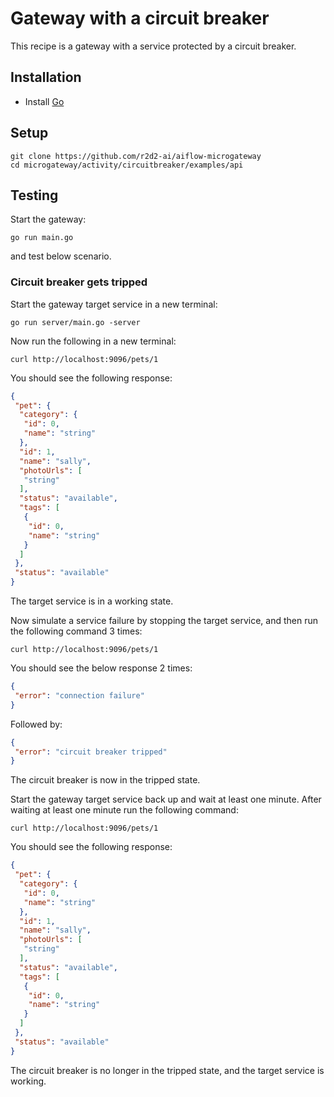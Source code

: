 # Gateway with a circuit breaker
This recipe is a gateway with a service protected by a circuit breaker.

## Installation
* Install [Go](https://golang.org/)

## Setup
```
git clone https://github.com/r2d2-ai/aiflow-microgateway
cd microgateway/activity/circuitbreaker/examples/api
```

## Testing
Start the gateway:
```
go run main.go
```
and test below scenario.

### Circuit breaker gets tripped
Start the gateway target service in a new terminal:
```
go run server/main.go -server
```

Now run the following in a new terminal:
```
curl http://localhost:9096/pets/1
```

You should see the following response:
```json
{
 "pet": {
  "category": {
   "id": 0,
   "name": "string"
  },
  "id": 1,
  "name": "sally",
  "photoUrls": [
   "string"
  ],
  "status": "available",
  "tags": [
   {
    "id": 0,
    "name": "string"
   }
  ]
 },
 "status": "available"
}
```
The target service is in a working state.

Now simulate a service failure by stopping the target service, and then run the following command 3 times:
```
curl http://localhost:9096/pets/1
```

You should see the below response 2 times:
```json
{
 "error": "connection failure"
}
```
Followed by:
```json
{
 "error": "circuit breaker tripped"
}
```
The circuit breaker is now in the tripped state.

Start the gateway target service back up and wait at least one minute. After waiting at least one minute run the following command:
```
curl http://localhost:9096/pets/1
```

You should see the following response:
```json
{
 "pet": {
  "category": {
   "id": 0,
   "name": "string"
  },
  "id": 1,
  "name": "sally",
  "photoUrls": [
   "string"
  ],
  "status": "available",
  "tags": [
   {
    "id": 0,
    "name": "string"
   }
  ]
 },
 "status": "available"
}
```
The circuit breaker is no longer in the tripped state, and the target service is working.

